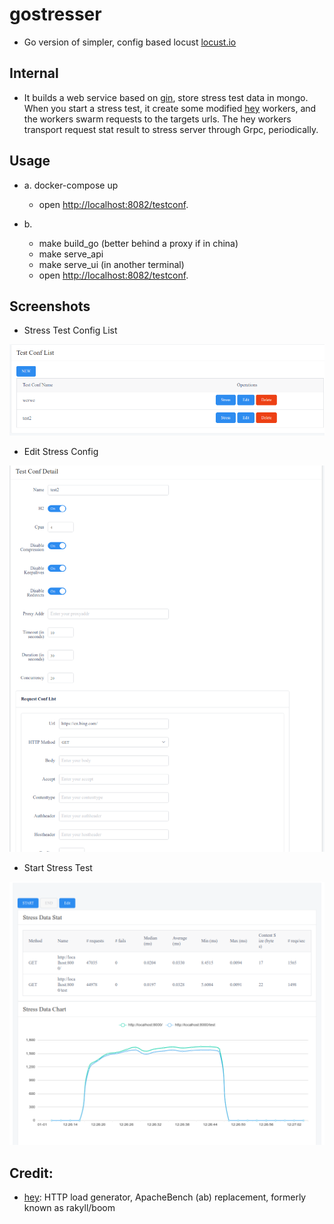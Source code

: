 # gostresser

* Go version of simpler, config based locust <a href="https://locust.io">locust.io</a>

## Internal

* It builds a web service based on [gin](https://github.com/gin-gonic/gin), store stress test data in mongo. When you start a stress test, it create some modified [hey](https://github.com/rakyll/hey) workers, and the workers swarm requests to the targets urls. The hey workers transport request stat result to stress server through Grpc, periodically.

## Usage

* a. docker-compose up
  * open [http://localhost:8082/testconf](http://localhost:8082/testconf).

* b. 
  * make build_go (better behind a proxy if in china)
  * make serve_api
  * make serve_ui (in another terminal)
  * open [http://localhost:8082/testconf](http://localhost:8082/testconf).

## Screenshots

* Stress Test Config List

![](./image/test_conf_list.png)

* Edit Stress Config

![](./image/config_edit.png)

* Start Stress Test

![](./image/start_stress.png)


## Credit:

* <a href="https://github.com/rakyll/hey">hey</a>: HTTP load generator, ApacheBench (ab) replacement, formerly known as rakyll/boom
